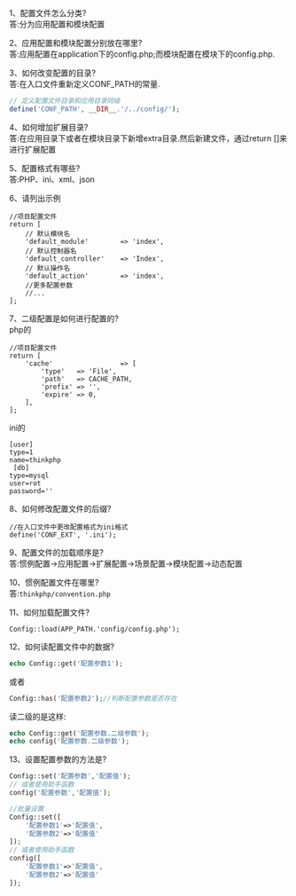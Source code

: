 1、配置文件怎么分类?<br>
答:分为应用配置和模块配置<br>

2、应用配置和模块配置分别放在哪里?<br>
答:应用配置在application下的config.php;而模块配置在模块下的config.php.<br>

3、如何改变配置的目录?<br>
答:在入口文件重新定义CONF_PATH的常量.
```php
// 定义配置文件目录和应用目录同级
define('CONF_PATH', __DIR__.'/../config/');
```

4、如何增加扩展目录?<br>
答:在应用目录下或者在模块目录下新增extra目录.然后新建文件，通过return []来进行扩展配置


5、配置格式有哪些?<br>
答:PHP、ini、xml、json

6、请列出示例<br>
```
//项目配置文件
return [
    // 默认模块名
    'default_module'        => 'index',
    // 默认控制器名
    'default_controller'    => 'Index',
    // 默认操作名
    'default_action'        => 'index',
    //更多配置参数
    //...
];
```
7、二级配置是如何进行配置的?<br>
php的
```
//项目配置文件
return [
    'cache'                 => [
        'type'   => 'File',
        'path'   => CACHE_PATH,
        'prefix' => '',
        'expire' => 0,
    ],
];
```
ini的
```
[user]
type=1
name=thinkphp
 [db]
type=mysql
user=rot
password=''
```

8、如何修改配置文件的后缀?<br>
```
//在入口文件中更改配置格式为ini格式
define('CONF_EXT', '.ini');
```

9、配置文件的加载顺序是?<br>
答:惯例配置->应用配置->扩展配置->场景配置->模块配置->动态配置

10、惯例配置文件在哪里?<br>
答:`thinkphp/convention.php`

11、如何加载配置文件?<br>
```
Config::load(APP_PATH.'config/config.php');
```

12、如何读配置文件中的数据?
```php
echo Config::get('配置参数1');
```
或者
```php
Config::has('配置参数2');//判断配置参数是否存在
```
读二级的是这样:
```php
echo Config::get('配置参数.二级参数');
echo config('配置参数.二级参数');
```

13、设置配置参数的方法是?
```php
Config::set('配置参数','配置值');
// 或者使用助手函数
config('配置参数','配置值');

//批量设置
Config::set([
    '配置参数1'=>'配置值',
    '配置参数2'=>'配置值'
]);
// 或者使用助手函数
config([
    '配置参数1'=>'配置值',
    '配置参数2'=>'配置值'
]);
```
